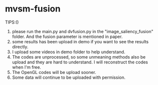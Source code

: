 # mvsm-fusion
TIPS:()

1. please run the main.py and dvfusion.py in the "image_saliency_fusion" folder. And the fusion parameter is mentioned in paper.
2. some results has been upload in demo if you want to see the results directly.
3. I upload some videos in demo folder to help understand.
4. The codes are unprocessed, so some unmeaning methods also be upload and they are hard to understand. I will reconstruct the codes when I'm free.
5. The OpenGL codes will be upload sooner.
6. Some data will continue to be uploaded with permission.

